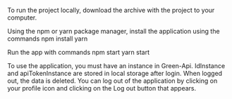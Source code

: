 To run the project locally, download the archive with the project to your computer.

Using the npm or yarn package manager, install the application using the commands
npm install
yarn

Run the app with commands
npm start
yarn start

To use the application, you must have an instance in Green-Api.
IdInstance and apiTokenInstance are stored in local storage after login.
When logged out, the data is deleted.
You can log out of the application by clicking on your profile icon and clicking on the Log out button that appears.